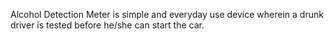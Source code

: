 Alcohol Detection Meter is simple and everyday use device wherein a drunk driver is tested before he/she can start the car.
